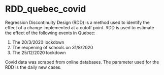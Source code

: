 # RDD_quebec_covid
Regression Discontinuity Design (RDD) is a method used to identify the effect of a change implemented at a cutoff point. RDD is used to estimate the effect of the following events in Quebec:

1. The 20/3/2020 lockdown
2. The reopening of schools on 31/8/2020
3. The 25/12/2020 lockdown

Covid data was scraped from online databases. The parameter used for the RDD is the daily new cases. 
